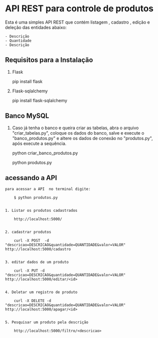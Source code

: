 # API REST para controle de produtos

Esta é uma simples API REST que contém listagem , cadastro , edição e deleção das entidades abaixo:

    - Descrição
    - Quantidade 
    - Descrição 

## Requisitos para a Instalação

1. Flask

    pip install flask

2. Flask-sqlalchemy

    pip install flask-sqlalchemy

## Banco MySQL

1. Caso já tenha o banco e queira criar as tabelas, abra o arquivo "criar_tabelas.py", coloque os dados do banco, salve e execute o "banco_produtos.py" e altere os dados de conexão no "produtos.py", após execute a sequência.
    
    python criar_banco_produtos.py

    python produtos.py

## acessando a API


    para acessar a API  no terminal digite:

        $ python produtos.py


    1. Listar os produtos cadastrados

        http://localhost:5000/


    2. cadastrar produtos

        curl -X POST  -d "descricao=DESCRICAO&quantidade=QUANTIDADE&valor=VALOR" http://localhost:5000/cadastro


    3. editar dados de um produto

        curl -X PUT -d "descricao=DESCRICAO&quantidade=QUANTIDADE&valor=VALOR" http://localhost:5000/editar/<id>


    4. Deletar um registro de produto
 
        curl -X DELETE -d "descricao=DESCRICAO&quantidade=QUANTIDADE&valor=VALOR" http://localhost:5000/apagar/<id>


    5. Pesquisar um produto pela descrição

        http://localhost:5000/filtro/<descricao>

